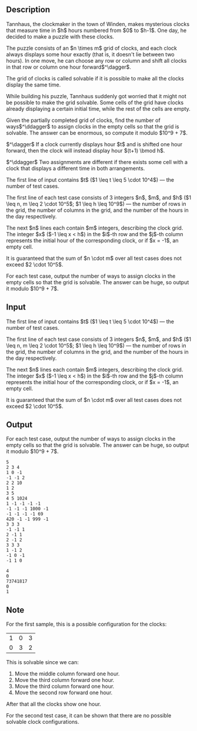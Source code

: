 ## Description

<div><p>Tannhaus, the clockmaker in the town of Winden, makes mysterious clocks that measure time in $h$ hours numbered from $0$ to $h-1$. One day, he decided to make a puzzle with these clocks. </p><p>The puzzle consists of an $n \times m$ grid of clocks, and each clock always displays some hour exactly (that is, it doesn't lie between two hours). In one move, he can choose any row or column and shift all clocks in that row or column one hour forward$^\dagger$.</p><p>The grid of clocks is called <span class="tex-font-style-it">solvable</span> if it is possible to make all the clocks display the same time.</p><p>While building his puzzle, Tannhaus suddenly got worried that it might not be possible to make the grid solvable. Some cells of the grid have clocks already displaying a certain initial time, while the rest of the cells are empty.</p><p>Given the partially completed grid of clocks, find the number of ways$^\ddagger$ to assign clocks in the empty cells so that the grid is solvable. The answer can be enormous, so compute it modulo $10^9 + 7$.</p><p>$^\dagger$ If a clock currently displays hour $t$ and is shifted one hour forward, then the clock will instead display hour $(t+1) \bmod h$.</p><p>$^\ddagger$ Two assignments are different if there exists some cell with a clock that displays a different time in both arrangements.</p></div><div class="input-specification"><p>The first line of input contains $t$ ($1 \leq t \leq 5 \cdot 10^4$)&nbsp;— the number of test cases.</p><p>The first line of each test case consists of 3 integers $n$, $m$, and $h$ ($1 \leq n, m \leq 2 \cdot 10^5$; $1 \leq h \leq 10^9$) — the number of rows in the grid, the number of columns in the grid, and the number of the hours in the day respectively.</p><p>The next $n$ lines each contain $m$ integers, describing the clock grid. The integer $x$ ($-1 \leq x &lt; h$) in the $i$-th row and the $j$-th column represents the initial hour of the corresponding clock, or if $x = -1$, an empty cell.</p><p>It is guaranteed that the sum of $n \cdot m$ over all test cases does not exceed $2 \cdot 10^5$.</p></div><div class="output-specification"><p>For each test case, output the number of ways to assign clocks in the empty cells so that the grid is solvable. The answer can be huge, so output it modulo $10^9 + 7$.</p></div>

## Input

<p>The first line of input contains $t$ ($1 \leq t \leq 5 \cdot 10^4$)&nbsp;— the number of test cases.</p><p>The first line of each test case consists of 3 integers $n$, $m$, and $h$ ($1 \leq n, m \leq 2 \cdot 10^5$; $1 \leq h \leq 10^9$) — the number of rows in the grid, the number of columns in the grid, and the number of the hours in the day respectively.</p><p>The next $n$ lines each contain $m$ integers, describing the clock grid. The integer $x$ ($-1 \leq x &lt; h$) in the $i$-th row and the $j$-th column represents the initial hour of the corresponding clock, or if $x = -1$, an empty cell.</p><p>It is guaranteed that the sum of $n \cdot m$ over all test cases does not exceed $2 \cdot 10^5$.</p>

## Output

<p>For each test case, output the number of ways to assign clocks in the empty cells so that the grid is solvable. The answer can be huge, so output it modulo $10^9 + 7$.</p>





```input1|2,3,4,8,9,10,11,12,17,18,19,20
5
2 3 4
1 0 -1
-1 -1 2
2 2 10
1 2
3 5
4 5 1024
1 -1 -1 -1 -1
-1 -1 -1 1000 -1
-1 -1 -1 -1 69
420 -1 -1 999 -1
3 3 3
-1 -1 1
2 -1 1
2 -1 2
3 3 3
1 -1 2
-1 0 -1
-1 1 0
```




```output1
4
0
73741817
0
1
```



## Note

<p>For the first sample, this is a possible configuration for the clocks: </p><table class="tex-tabular"><tbody><tr><td class="tex-tabular-border-left tex-tabular-text-align-center tex-tabular-border-right tex-tabular-border-top tex-tabular-border-bottom">1</td><td class="tex-tabular-border-left tex-tabular-text-align-center tex-tabular-border-right tex-tabular-border-top tex-tabular-border-bottom">0</td><td class="tex-tabular-border-left tex-tabular-text-align-center tex-tabular-border-right tex-tabular-border-top tex-tabular-border-bottom">3</td></tr><tr><td class="tex-tabular-border-left tex-tabular-text-align-center tex-tabular-border-right tex-tabular-border-top tex-tabular-border-bottom">0</td><td class="tex-tabular-border-left tex-tabular-text-align-center tex-tabular-border-right tex-tabular-border-top tex-tabular-border-bottom">3</td><td class="tex-tabular-border-left tex-tabular-text-align-center tex-tabular-border-right tex-tabular-border-top tex-tabular-border-bottom">2</td></tr></tbody></table><p></p><p>This is solvable since we can: </p><ol> <li> Move the middle column forward one hour. </li><li> Move the third column forward one hour. </li><li> Move the third column forward one hour. </li><li> Move the second row forward one hour. </li></ol> After that all the clocks show one hour.<p>For the second test case, it can be shown that there are no possible solvable clock configurations. </p>
